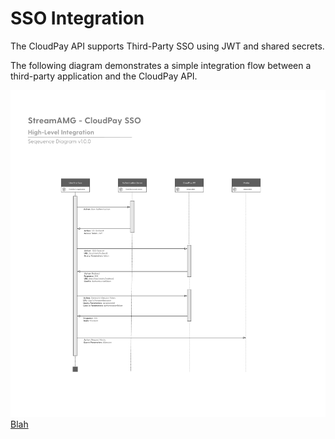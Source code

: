 # SSO Integration

The CloudPay API supports Third-Party SSO using JWT and shared secrets.

The following diagram demonstrates a simple integration flow between a third-party application and the CloudPay API.

![Sequence Diagram](../../assets/images/sso-integration.png)
[Blah](../../reference/CloudPay-API-Specification.yaml/paths/~1api~1v1~1session~1ksession/get)
